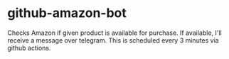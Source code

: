 # github-amazon-bot

Checks Amazon if given product is available for purchase. If available, I'll receive a message over telegram. This is scheduled every 3 minutes via github actions.
